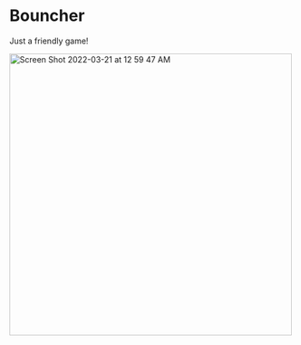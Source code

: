 # Bouncher
Just a friendly game!

<img width="498" alt="Screen Shot 2022-03-21 at 12 59 47 AM" src="https://user-images.githubusercontent.com/76419338/159207598-e6aeffdc-a0b5-4358-a278-ba95973948b5.png">
